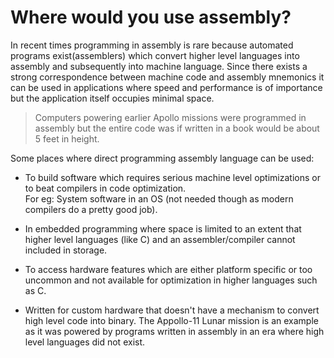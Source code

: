# Where would you use assembly?

In recent times programming in assembly is rare because automated programs exist(assemblers)
 which convert higher level languages into assembly and subsequently into machine language.
 Since there exists a strong correspondence between machine code and assembly mnemonics it can be
used in applications where speed and performance is of importance but the application itself occupies minimal space.

> Computers powering earlier Apollo missions were programmed in assembly but the entire code was if written in a book would be about 5 feet in height.

Some places where direct programming assembly language can be used:

* To build software which requires serious machine level optimizations or to beat compilers in code optimization. \
  For eg: System software in an OS (not needed though as modern compilers do a pretty good job).

* In embedded programming where space is limited to an extent that higher level languages
  (like C) and an assembler/compiler cannot included in storage.

* To access hardware features  which are either platform specific or too uncommon and not
  available for optimization in higher languages such as C.

* Written for custom hardware that doesn't have a mechanism to convert high level code
  into binary. The Appollo-11 Lunar mission is an example as it was powered by programs
  written in assembly in  an era where high level languages did not exist.
